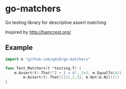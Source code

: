 # go-matchers
Go testing library for descriptive assert matching

Inspired by http://hamcrest.org/

## Example

```go
import m "github.com/g4s8/go-matchers"

func Test_Matchers(t *testing.T) {
	m.Assert(t).That("2 + 2 = 4", 2+2, m.EqualTo(4))
        m.Assert(t).That([]{1,2,3}, m.Not(m.Nil()))
}
```

